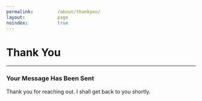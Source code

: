 ```yaml
---
permalink:         /about/thankyou/
layout:            page
noindex:           true
---
```



# Thank You
------------

### Your Message Has Been Sent

Thank you for reaching out. I shall get back to you shortly.

<script>
  (function(i,s,o,g,r,a,m){i['GoogleAnalyticsObject']=r;i[r]=i[r]||function(){
  (i[r].q=i[r].q||[]).push(arguments)},i[r].l=1*new Date();a=s.createElement(o),
  m=s.getElementsByTagName(o)[0];a.async=1;a.src=g;m.parentNode.insertBefore(a,m)
  })(window,document,'script','//www.google-analytics.com/analytics.js','ga');

  ga('create', 'UA-52928744-2', 'auto');
  ga('send', 'pageview');

</script>
